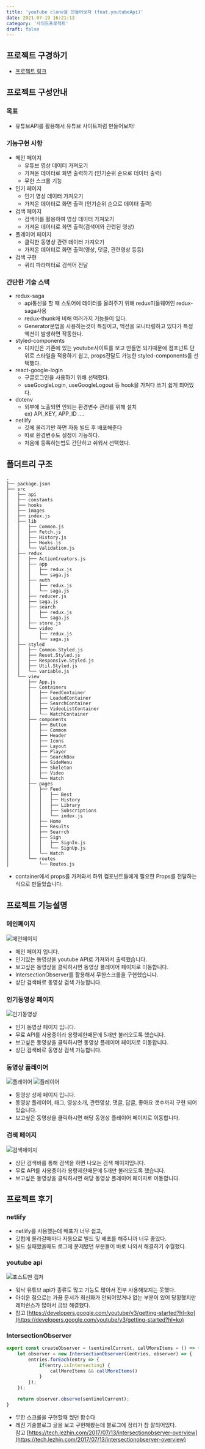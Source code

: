 ```yaml
---
title: 'youtube clone을 만들어보자 (feat.youtubeApi)'
date: 2021-07-19 16:21:13
category: '사이드프로젝트'
draft: false
---
```


## 프로젝트 구경하기
- [프로젝트 링크](https://github.com/bereal1995/youtube)

## 프로젝트 구성안내

### 목표
- 유튜브API를 활용해서 유튜브 사이트처럼 만들어보자!

### 기능구현 사항
- 메인 페이지
  - 유튜브 영상 데이터 가져오기
  - 가져온 데이터로 화면 출력하기 (인기순위 순으로 데이터 출력)
  - 무한 스크롤 기능
- 인기 페이지
  - 인기 영상 데이터 가져오기
  - 가져온 데이터로 화면 출력 (인기순위 순으로 데이터 출력)
- 검색 페이지
  - 검색어를 활용하여 영상 데이터 가져오기
  - 가져온 데이터로 화면 출력(검색어와 관련된 영상)
- 플레이어 페이지
  - 클릭한 동영상 관련 데이터 가져오기
  - 가져온 데이터로 화면 출력(영상, 댓글, 관련영상 등등)
- 검색 구현
  - 쿼리 파라미터로 검색어 전달

### 간단한 기술 스택
- redux-saga
  - api통신을 할 때 스토어에 데이터를 올려주기 위해 redux미들웨어인 redux-saga사용
  - redux-thunk에 비해 여러가지 기능들이 있다.
  - Generator문법을 사용하는것이 특징이고, 액션을 모니터링하고 있다가 특정 액션이 발생하면 작동한다.
- styled-components
  - 디자인은 기존에 있는 youtube사이트를 보고 만들면 되기때문에 컴포넌트 단위로 스타일을 적용하기 쉽고, props전달도 가능한 styled-components를 선택했다.
- react-google-login
  - 구글로그인을 사용하기 위해 선택했다.
  - useGoogleLogin, useGoogleLogout 등 hook을 가져다 쓰기 쉽게 되어있다.
- dotenv
  - 외부에 노출되면 안되는 환경변수 관리를 위해 설치  
    ex) API_KEY, APP_ID ....
- netlify
  - 깃에 올리기만 하면 자동 빌드 후 배포해준다
  - 따로 환경변수도 설정이 가능하다.
  - 처음에 등록하는법도 간단하고 쉬워서 선택했다.
  
## 폴더트리 구조
```text
.
├── package.json
├── src
│   ├── api
│   ├── constants
│   ├── hooks
│   ├── images
│   ├── index.js
│   ├── lib
│   │   ├── Common.js
│   │   ├── Fetch.js
│   │   ├── History.js
│   │   ├── Hooks.js
│   │   └── Validation.js
│   ├── redux
│   │   ├── ActionCreators.js
│   │   ├── app
│   │   │   ├── redux.js
│   │   │   └── saga.js
│   │   ├── auth
│   │   │   ├── redux.js
│   │   │   └── saga.js
│   │   ├── reducer.js
│   │   ├── saga.js
│   │   ├── search
│   │   │   ├── redux.js
│   │   │   └── saga.js
│   │   ├── store.js
│   │   └── video
│   │       ├── redux.js
│   │       └── saga.js
│   ├── styled
│   │   ├── Common.Styled.js
│   │   ├── Reset.Styled.js
│   │   ├── Responsive.Styled.js
│   │   ├── Util.Styled.js
│   │   └── variable.js
│   └── view
│       ├── App.js
│       ├── Containers
│       │   ├── FeedContainer
│       │   ├── LoadedContainer
│       │   ├── SearchContainer
│       │   ├── VideoListContainer
│       │   └── WatchContainer
│       ├── components
│       │   ├── Button
│       │   ├── Common
│       │   ├── Header
│       │   ├── Icons
│       │   ├── Layout
│       │   ├── Player
│       │   ├── SearchBox
│       │   ├── SideMenu
│       │   ├── Skeleton
│       │   ├── Video
│       │   └── Watch
│       ├── pages
│       │   ├── Feed
│       │   │   ├── Best
│       │   │   ├── History
│       │   │   ├── Library
│       │   │   ├── Subscriptions
│       │   │   └── index.js
│       │   ├── Home
│       │   ├── Results
│       │   ├── Searrch
│       │   ├── Sign
│       │   │   ├── SignIn.js
│       │   │   └── SignUp.js
│       │   └── Watch
│       └── routes
│           └── Routes.js
```
- container에서 props를 가져와서 하위 컴포넌트들에게 필요한 Props를 전달하는 식으로 만들었습니다.

## 프로젝트 기능설명
### 메인페이지
![메인페이지](./images/youtube/youtube_home.png)
- 메인 페이지 입니다.
- 인기있는 동영상을 youtube API로 가져와서 출력했습니다.
- 보고싶은 동영상을 클릭하시면 동영상 플레이어 페이지로 이동합니다.
- IntersectionObserver를 활용해서 무한스크롤을 구현했습니다.
- 상단 검색바로 동영상 검색 가능합니다.

### 인기동영상 페이지
![인기동영상](./images/youtube/youtube_best.png)
- 인기 동영상 페이지 입니다.
- 무료 API를 사용중이라 용량제한때문에 5개만 불러오도록 했습니다.
- 보고싶은 동영상을 클릭하시면 동영상 플레이어 페이지로 이동합니다.
- 상단 검색바로 동영상 검색 가능합니다.

### 동영상 플레이어
![플레이어](./images/youtube/youtube_player01.png)
![플레이어](./images/youtube/youtube_player02.png)
- 동영상 상제 페이지 입니다.
- 동영상 플레이어, 태그, 영상소개, 관련영상, 댓글, 답글, 좋아요 갯수까지 구현 되어있습니다.
- 보고싶은 동영상을 클릭하시면 해당 동영상 플레이어 페이지로 이동합니다.

### 검색 페이지
![검색페이지](./images/youtube/youtube_search.png)
- 상단 검색바를 통해 검색을 하면 나오는 검색 페이지입니다.
- 무료 API를 사용중이라 용량제한때문에 5개만 불러오도록 했습니다.
- 보고싶은 동영상을 클릭하시면 해당 동영상 플레이어 페이지로 이동합니다.

## 프로젝트 후기
### netlify
- netlify를 사용했는데 배포가 너무 쉽고,   
- 깃헙에 올라갈때마다 자동으로 빌드 및 배포를 해주니까 너무 좋았다.  
- 빌드 실패했을때도 로그에 문제됐던 부분들이 바로 나와서 해결하기 수월했다.

### youtube api
![포스트맨 캡처](./images/youtube/youtube_postman.png)  
- 워낙 유튜브 api가 종류도 많고 기능도 많아서 전부 사용해보지는 못했다.  
- 아쉬운 점으로는 가끔 문서가 최신화가 안되어있거나 없는 부분이 있어 당황했지만 레퍼런스가 많아서
금방 해결했다.
- 참고 [https://developers.google.com/youtube/v3/getting-started?hl=ko](https://developers.google.com/youtube/v3/getting-started?hl=ko)
  
### IntersectionObserver
```javascript
export const createObserver = (sentinelCurrent, callMoreItems = () => {}) => {
    let observer = new IntersectionObserver((entries, observer) => {
        entries.forEach(entry => {
            if(entry.isIntersecting) {
                callMoreItems && callMoreItems()
            }
        });
    });

    return observer.observe(sentinelCurrent);
}
```
- 무한 스크롤을 구현할때 썼던 함수다
- 레진 기술블로그 글을 보고 구현해봤는데 블로그에 정리가 참 잘되어있다.  
참고 [https://tech.lezhin.com/2017/07/13/intersectionobserver-overview](https://tech.lezhin.com/2017/07/13/intersectionobserver-overview)
